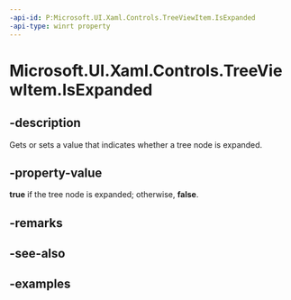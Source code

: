 ```yaml
---
-api-id: P:Microsoft.UI.Xaml.Controls.TreeViewItem.IsExpanded
-api-type: winrt property
---
```

<!-- Property syntax.
public bool IsExpanded { get;  set; }
-->

# Microsoft.UI.Xaml.Controls.TreeViewItem.IsExpanded


## -description

Gets or sets a value that indicates whether a tree node is expanded.


## -property-value

**true** if the tree node is expanded; otherwise, **false**.


## -remarks


## -see-also


## -examples


